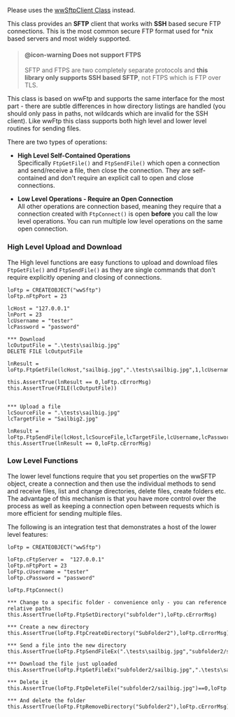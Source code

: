 ﻿Please uses the [wwSftpClient Class](VFPS://Topic/_6WR0ZM6JD) instead.This class provides an **SFTP** client that works with **SSH** based secure FTP connections. This is the most common secure FTP format used for *nix based servers and most widely supported.> #### @icon-warning Does not support FTPS> SFTP and FTPS are two completely separate protocols and **this library only supports SSH based SFTP**, not FTPS which is FTP over TLS.This class is based on wwFtp and supports the same interface for the most part - there are subtle differences in how directory listings are handled (you should only pass in paths, not wildcards which are invalid for the SSH client). Like wwFtp this class supports both high level and lower level routines for sending files.There are two types of operations:* **High Level Self-Contained Operations**  Specifically `FtpGetFile()` and `FtpSendFile()` which open a connection and send/receive a file, then close the connection. They are self-contained and don't require an explicit call to open and close connections.* **Low Level Operations - Require an Open Connection**  All other operations are connection based, meaning they require that a connection created with `FtpConnect()` is open **before** you call the low level operations. You can run multiple low level operations on the same open connection.### High Level Upload and DownloadThe High level functions are easy functions to upload and download files `FtpGetFile()` and `FtpSendFile()` as they are single commands that don't require explicitly opening and closing of connections.```foxproloFtp = CREATEOBJECT("wwSftp")loFtp.nFtpPort = 23lcHost = "127.0.0.1"lnPort = 23lcUsername = "tester"lcPassword = "password"*** DownloadlcOutputFile = ".\tests\sailbig.jpg"DELETE FILE lcOutputFilelnResult = loFtp.FtpGetFile(lcHost,"sailbig.jpg",".\tests\sailbig.jpg",1,lcUsername,lcPassword)this.AssertTrue(lnResult == 0,loFtp.cErrorMsg)this.AssertTrue(FILE(lcOutputFile))*** Upload a filelcSourceFile = ".\tests\sailbig.jpg"lcTargetFile = "Sailbig2.jpg"lnResult = loFtp.FtpSendFile(lcHost,lcSourceFile,lcTargetFile,lcUsername,lcPassword)this.AssertTrue(lnResult == 0,loFtp.cErrorMsg)```### Low Level FunctionsThe lower level functions require that you set properties on the wwSFTP object, create a connection and then use the individual methods to send and receive files, list and change directories, delete files, create folders etc. The advantage of this mechanism is that you have more control over the process as well as keeping a connection open between requests which is more efficient for sending multiple files.The following is an integration test that demonstrates a host of the lower level features:```foxproloFtp = CREATEOBJECT("wwSftp")loFtp.cFtpServer =  "127.0.0.1"loFtp.nFtpPort = 23loFtp.cUsername = "tester"loFtp.cPassword = "password"loFtp.FtpConnect()*** Change to a specific folder - convenience only - you can reference relative pathsthis.AssertTrue(loFtp.FtpSetDirectory("subfolder"),loFtp.cErrorMsg)*** Create a new directorythis.AssertTrue(loFtp.FtpCreateDirectory("SubFolder2"),loFtp.cErrorMsg)*** Send a file into the new directorythis.AssertTrue(loFtp.FtpSendFileEx(".\tests\sailbig.jpg","subfolder2/sailbig.jpg")==0,loFtp.cErrorMsg)*** Download the file just uploadedthis.AssertTrue(loFtp.FtpGetFileEx("subfolder2/sailbig.jpg",".\tests\sailbig2.jpg")==0,loFtp.cErrorMsg)*** Delete itthis.AssertTrue(loFtp.FtpDeleteFile("subfolder2/sailbig.jpg")==0,loFtp.cErrorMsg)*** And delete the folderthis.AssertTrue(loFtp.FtpRemoveDirectory("Subfolder2"),loFtp.cErrorMsg)```